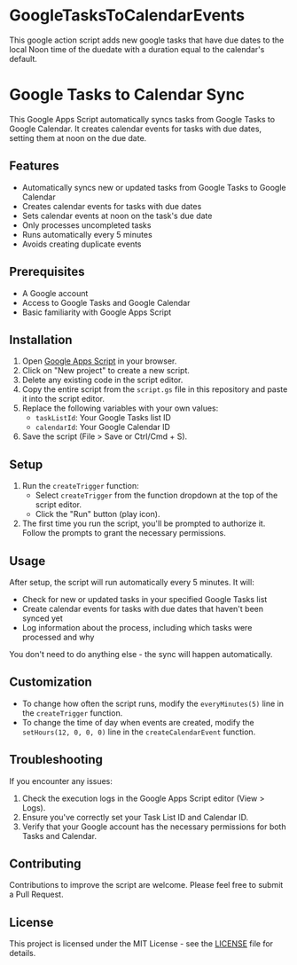 # GoogleTasksToCalendarEvents
This google action script adds new google tasks that have due dates to the local Noon time of the duedate with a duration equal to the calendar's default.

# Google Tasks to Calendar Sync

This Google Apps Script automatically syncs tasks from Google Tasks to Google Calendar. It creates calendar events for tasks with due dates, setting them at noon on the due date.

## Features

- Automatically syncs new or updated tasks from Google Tasks to Google Calendar
- Creates calendar events for tasks with due dates
- Sets calendar events at noon on the task's due date
- Only processes uncompleted tasks
- Runs automatically every 5 minutes
- Avoids creating duplicate events

## Prerequisites

- A Google account
- Access to Google Tasks and Google Calendar
- Basic familiarity with Google Apps Script

## Installation

1. Open [Google Apps Script](https://script.google.com/) in your browser.
2. Click on "New project" to create a new script.
3. Delete any existing code in the script editor.
4. Copy the entire script from the `script.gs` file in this repository and paste it into the script editor.
5. Replace the following variables with your own values:
   - `taskListId`: Your Google Tasks list ID
   - `calendarId`: Your Google Calendar ID
6. Save the script (File > Save or Ctrl/Cmd + S).

## Setup

1. Run the `createTrigger` function:
   - Select `createTrigger` from the function dropdown at the top of the script editor.
   - Click the "Run" button (play icon).
2. The first time you run the script, you'll be prompted to authorize it. Follow the prompts to grant the necessary permissions.

## Usage

After setup, the script will run automatically every 5 minutes. It will:
- Check for new or updated tasks in your specified Google Tasks list
- Create calendar events for tasks with due dates that haven't been synced yet
- Log information about the process, including which tasks were processed and why

You don't need to do anything else - the sync will happen automatically.

## Customization

- To change how often the script runs, modify the `everyMinutes(5)` line in the `createTrigger` function.
- To change the time of day when events are created, modify the `setHours(12, 0, 0, 0)` line in the `createCalendarEvent` function.

## Troubleshooting

If you encounter any issues:
1. Check the execution logs in the Google Apps Script editor (View > Logs).
2. Ensure you've correctly set your Task List ID and Calendar ID.
3. Verify that your Google account has the necessary permissions for both Tasks and Calendar.

## Contributing

Contributions to improve the script are welcome. Please feel free to submit a Pull Request.

## License

This project is licensed under the MIT License - see the [LICENSE](LICENSE) file for details.
